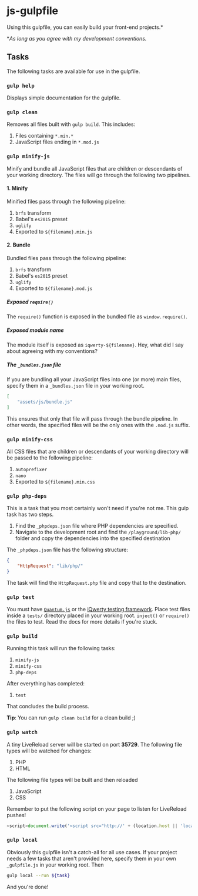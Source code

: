 # js-gulpfile

Using this gulpfile, you can easily build your front-end projects.*

\**As long as you agree with my development conventions.*

## Tasks
The following tasks are available for use in the gulpfile.

### `gulp help`
Displays simple documentation for the gulpfile.

### `gulp clean`
Removes all files built with `gulp build`. This includes:

1. Files containing `*.min.*`
2. JavaScript files ending in `*.mod.js`

### `gulp minify-js`
Minify and bundle all JavaScript files that are children or descendants of your working directory. The files will go through the following two pipelines.

#### 1. Minify
Minified files pass through the following pipeline:

1. `brfs` transform
2. Babel's `es2015` preset
3. `uglify`
4. Exported to `${filename}.min.js`

#### 2. Bundle
Bundled files pass through the following pipeline:

1. `brfs` transform
2. Babel's `es2015` preset
3. `uglify`
4. Exported to `${filename}.mod.js`

##### Exposed `require()`
The `require()` function is exposed in the bundled file as `window.require()`.

##### Exposed module name
The module itself is exposed as `iqwerty-${filename}`. Hey, what did I say about agreeing with my conventions?

##### The `_bundles.json` file
If you are bundling all your JavaScript files into one (or more) main files, specify them in a `_bundles.json` file in your working root.

```json
[
	"assets/js/bundle.js"
]
```

This ensures that only that file will pass through the bundle pipeline. In other words, the specified files will be the only ones with the `.mod.js` suffix.

### `gulp minify-css`
All CSS files that are children or descendants of your working directory will be passed to the following pipeline:

1. `autoprefixer`
2. `nano`
3. Exported to `${filename}.min.css`

### `gulp php-deps`
This is a task that you most certainly won't need if you're not me. This gulp task has two steps.

1. Find the `_phpdeps.json` file where PHP dependencies are specified.
2. Navigate to the development root and find the `/playground/lib-php/` folder and copy the dependencies into the specified destination

The `_phpdeps.json` file has the following structure:

```json
{
	"HttpRequest": "lib/php/"
}
```

The task will find the `HttpRequest.php` file and copy that to the destination.

### `gulp test`
You must have [`Quantum.js`](https://github.com/mlcheng/js-quantum) or the [iQwerty testing framework](https://github.com/mlcheng/js-test). Place test files inside a `tests/` directory placed in your working root. `inject()` or `require()` the files to test. Read the docs for more details if you're stuck.

### `gulp build`
Running this task will run the following tasks:

1. `minify-js`
2. `minify-css`
3. `php-deps`

After everything has completed:

1. `test`

That concludes the build process.

**Tip**: You can run `gulp clean build` for a clean build ;)

### `gulp watch`
A tiny LiveReload server will be started on port **35729**. The following file types will be watched for changes:

1. PHP
2. HTML

The following file types will be built and then reloaded

1. JavaScript
2. CSS

Remember to put the following script on your page to listen for LiveReload pushes!

```javascript
<script>document.write('<script src="http://' + (location.host || 'localhost').split(':')[0] + ':35729/livereload.js?snipver=1"></' + 'script>')</script>
```

### `gulp local`
Obviously this gulpfile isn't a catch-all for all use cases. If your project needs a few tasks that aren't provided here, specify them in your own `_gulpfile.js` in your working root. Then

```bash
gulp local --run ${task}
```

And you're done!
